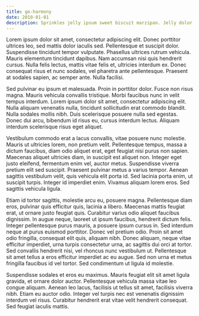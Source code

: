 ```yaml
---
title: go-harmony
date: 2010-01-01
description: Sprinkles jelly ipsum sweet biscuit marzipan. Jelly dolor biscuit croissant croissant sweet.
---
```

Lorem ipsum dolor sit amet, consectetur adipiscing elit. Donec porttitor ultrices leo, sed mattis dolor iaculis sed. Pellentesque et suscipit dolor. Suspendisse tincidunt tempor vulputate. Phasellus ultrices rutrum vehicula. Mauris elementum tincidunt dapibus. Nam accumsan nisi quis hendrerit cursus. Nulla felis lectus, mattis vitae felis et, ultricies interdum ex. Donec consequat risus et nunc sodales, vel pharetra ante pellentesque. Praesent at sodales sapien, ac semper ante. Nulla facilisi.

Sed pulvinar eu ipsum et malesuada. Proin in porttitor dolor. Fusce non risus magna. Mauris vehicula convallis tristique. Morbi faucibus nunc in velit tempus interdum. Lorem ipsum dolor sit amet, consectetur adipiscing elit. Nulla aliquam venenatis nulla, tincidunt sollicitudin erat commodo blandit. Nulla sodales mollis nibh. Duis scelerisque posuere nulla sed egestas. Donec dui arcu, bibendum id risus eu, cursus interdum lectus. Aliquam interdum scelerisque risus eget aliquet.

Vestibulum commodo erat a lacus convallis, vitae posuere nunc molestie. Mauris ut ultricies lorem, non pretium velit. Pellentesque tempus, massa a dictum faucibus, diam odio aliquet erat, eget feugiat nisi purus non sapien. Maecenas aliquet ultricies diam, in suscipit est aliquet non. Integer eget justo eleifend, fermentum enim vel, auctor metus. Suspendisse viverra pretium elit sed suscipit. Praesent pulvinar metus a varius tempor. Aenean sagittis vestibulum velit, quis vehicula elit porta id. Sed lacinia porta enim, ut suscipit turpis. Integer id imperdiet enim. Vivamus aliquam lorem eros. Sed sagittis vehicula ligula.

Etiam id tortor sagittis, molestie arcu eu, posuere magna. Pellentesque diam eros, pulvinar quis efficitur quis, lacinia a libero. Maecenas mattis feugiat erat, ut ornare justo feugiat quis. Curabitur varius odio aliquet faucibus dignissim. In augue neque, laoreet ut ipsum faucibus, hendrerit dictum felis. Integer pellentesque purus mauris, a posuere ipsum cursus in. Sed interdum neque at purus euismod porttitor. Donec vel pretium odio. Proin sit amet odio fringilla, consequat elit quis, aliquam nibh. Donec aliquam, neque vitae efficitur imperdiet, urna turpis consectetur urna, ac sagittis dui orci at tortor. Sed convallis hendrerit nisi, vel rhoncus nunc vestibulum ut. Pellentesque sit amet tellus a eros efficitur imperdiet ac eu augue. Sed non urna et metus fringilla faucibus id vel tortor. Sed condimentum ut ligula id molestie.

Suspendisse sodales et eros eu maximus. Mauris feugiat elit sit amet ligula gravida, et ornare dolor auctor. Pellentesque vehicula massa vitae leo congue aliquam. Aenean leo lacus, facilisis ut tellus sit amet, facilisis viverra nibh. Etiam eu auctor odio. Integer vel turpis nec est venenatis dignissim interdum vel risus. Curabitur hendrerit erat vitae velit hendrerit consequat. Sed feugiat iaculis mattis.